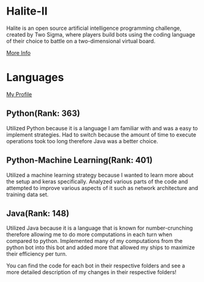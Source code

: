 # Halite-II
Halite is an open source artificial intelligence programming challenge, created by Two Sigma, where players build bots using the coding language of their choice to battle on a two-dimensional virtual board.

[More Info](https://halite.io/)


# Languages

[My Profile](https://halite.io/user/?user_id=5750)

## Python(Rank: 363)
Utilized Python because it is a language I am familiar with and was a easy to implement strategies. Had to switch because the amount of 
time to execute operations took too long therefore Java was a better choice. 

## Python-Machine Learning(Rank: 401)
Utilized a machine learning strategy because I wanted to learn more about the setup and keras specifically. Analyzed various parts of the
code and attempted to improve various aspects of it such as network architecture and training data set. 

## Java(Rank: 148)
Utilized Java because it is a language that is known for number-crunching therefore allowing me to do more computations in each turn when
compared to python. Implemented many of my computations from the python bot into this bot and added more that allowed my ships to maximize
their efficiency per turn.





You can find the code for each bot in their respective folders and see a more detailed description of my changes in their respective folders!

